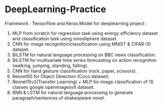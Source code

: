 # DeepLearning-Practice
Framework : Tensorflow and Keras
Model for deeplearning project :
 1. MLP from scratch for regression task using energy efficiency dataset and classification task using ionoshphere dataset. 
 2. CNN for image recognition/classification using MNIST & CIFAR-10 dataset.
 3. BiLSTM for natural language processing on BBC news classification.
 4. BiLSTM for multivariate time series forecasting on action recognition (walking, jumping, standing, falling). 
 5. CNN for hand gesture classification (rock, paper, scissors).
 6. Resnet50 for Object Detection (Coco dataset).
 7. Resnet15v2(Transfer Learning) + MLP for image classification of 10 classes google openimagesv6 dataset. 
 8. RNN & LSTM for natural language processing to generate paragraph/sentences of shakespeare novel. 
